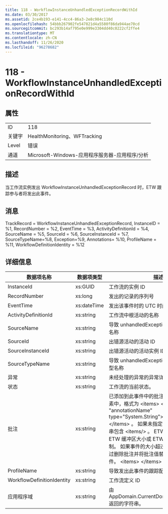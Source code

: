 ```yaml
---
title: 118 - WorkflowInstanceUnhandledExceptionRecordWithId
ms.date: 03/30/2017
ms.assetid: 2ce4b193-e141-4cc4-86a3-2e8c984c110d
ms.openlocfilehash: 54bbb267902fe547821d4a5580f86da944ae70cd
ms.sourcegitcommit: bc293b14af795e0e999e3304dd40c0222cf2ffe4
ms.translationtype: MT
ms.contentlocale: zh-CN
ms.lasthandoff: 11/26/2020
ms.locfileid: "96278682"
---
```

# <a name="118---workflowinstanceunhandledexceptionrecordwithid"></a>118 - WorkflowInstanceUnhandledExceptionRecordWithId

## <a name="properties"></a>属性  
  
|||  
|-|-|  
|ID|118|  
|关键字|HealthMonitoring、WFTracking|  
|Level|错误|  
|通道|Microsoft-Windows-应用程序服务器-应用程序/分析|  
  
## <a name="description"></a>描述  

 当工作流实例发出 WorkflowInstanceUnhandledExceptionRecord 时，ETW 跟踪参与者将发出此事件。  
  
## <a name="message"></a>消息  

 TrackRecord = WorkflowInstanceUnhandledExceptionRecord, InstanceID = %1, RecordNumber = %2, EventTime = %3, ActivityDefinitionId = %4, SourceName = %5, SourceId = %6, SourceInstanceId = %7, SourceTypeName=%8, Exception=%9, Annotations= %10, ProfileName = %11, WorkflowDefinitionIdentity = %12  
  
## <a name="details"></a>详细信息  
  
|数据项名称|数据项类型|描述|  
|--------------------|--------------------|-----------------|  
|InstanceId|xs:GUID|工作流的实例 ID|  
|RecordNumber|xs:long|发出的记录的序列号|  
|EventTime|xs:dateTime|发出该事件时的 UTC 时间|  
|ActivityDefinitionId|xs:string|工作流中根活动的名称|  
|SourceName|xs:string|导致 unhandledException 的出错源活动的名称|  
|SourceId|xs:string|出错源活动的活动 ID|  
|SourceInstanceId|xs:string|出错源活动的活动实例 ID|  
|SourceTypeName|xs:string|导致 unhandledException 的出错源活动类型名称|  
|异常|xs:string|未经处理的异常的异常详细信息|  
|状态|xs:string|工作流的当前状态。|  
|批注|xs:string|已添加到此事件中的批注。 值存储在 xml 元素中，格式为 \<items> \< item name = "annotationName" type="System.String"> a \</item> \</items> 。 如果未指定任何批注，则该字符串包含 \<items/> 。 ETW 事件大小受到 ETW 缓冲区大小或 ETW 事件最大负载的限制。 如果事件的大小超过 ETW 限制，则通过删除批注并将批注值替换为 ... 来截断事件。 \<items> \</items>|  
|ProfileName|xs:string|导致发出此事件的跟踪配置文件的名称|  
|WorkflowDefinitionIdentity|xs:string|工作流定义 ID|  
|应用程序域|xs:string|由 AppDomain.CurrentDomain.FriendlyName 返回的字符串。|
